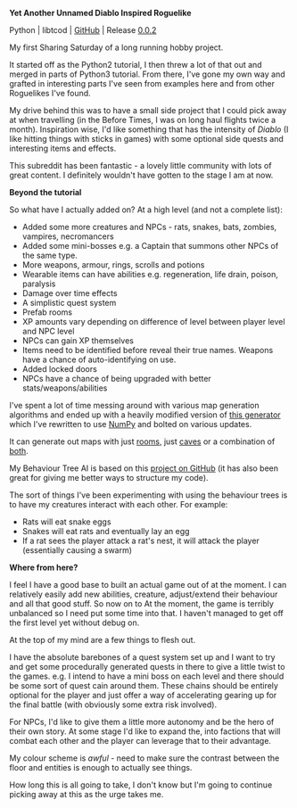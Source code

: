 **Yet Another Unnamed Diablo Inspired Roguelike**

Python | libtcod | [GitHub](https://github.com/kmonaghan/rogue) | Release [0.0.2](https://github.com/kmonaghan/rogue/releases/tag/release%2F0.0.2)

My first Sharing Saturday of a long running hobby project.

It started off as the Python2 tutorial, I then threw a lot of that out and merged in parts of Python3 tutorial. From there, I've gone my own way and grafted in interesting parts I've seen from examples here and from other Roguelikes I've found.

My drive behind this was to have a small side project that I could pick away at when travelling (in the Before Times, I was on long haul flights twice a month). Inspiration wise, I'd like something that has the intensity of *Diablo* (I like hitting things with sticks in games) with some optional side quests and interesting items and effects.

This subreddit has been fantastic - a lovely little community with lots of great content. I definitely wouldn't have gotten to the stage I am at now.

**Beyond the tutorial**

So what have I actually added on? At a high level (and not a complete list):

* Added some more creatures and NPCs - rats, snakes, bats, zombies, vampires, necromancers
* Added some mini-bosses e.g. a Captain that summons other NPCs of the same type.
* More weapons, armour, rings, scrolls and potions
* Wearable items can have abilities e.g. regeneration, life drain, poison, paralysis
* Damage over time effects
* A simplistic quest system
* Prefab rooms
* XP amounts vary depending on difference of level between player level and NPC level
* NPCs can gain XP themselves
* Items need to be identified before reveal their true names. Weapons have a chance of auto-identifying on use.
* Added locked doors
* NPCs have a chance of being upgraded with better stats/weapons/abilities

I've spent a lot of time messing around with various map generation algorithms and ended up with a heavily modified version of [this generator](https://whatjaysaid.wordpress.com/2016/01/15/1228/) which I've rewritten to use [NumPy](https://numpy.org/) and bolted on various updates.

It can generate out maps with just [rooms](https://imgur.com/gm3pzW3), just [caves](https://imgur.com/IFQqSZM) or a combination of [both](https://imgur.com/4TFPakx).

My Behaviour Tree AI is based on this [project on GitHub](https://github.com/madrury/roguelike) (it has also been great for giving me better ways to structure my code).

The sort of things I've been experimenting with using the behaviour trees is to have my creatures interact with each other. For example:

* Rats will eat snake eggs
* Snakes will eat rats and eventually lay an egg
* If a rat sees the player attack a rat's nest, it will attack the player (essentially causing a swarm)

**Where from here?**

I feel I have a good base to built an actual game out of at the moment. I can relatively easily add new abilities, creature, adjust/extend their behaviour and all that good stuff. So now on to At the moment, the game is terribly unbalanced so I need put some time into that. I haven't managed to get off the first level yet without debug on.

At the top of my mind are a few things to flesh out.

I have the absolute barebones of a quest system set up and I want to try and get some procedurally generated quests in there to give a little twist to the games. e.g. I intend to have a mini boss on each level and there should be some sort of quest cain around them. These chains should be entirely optional for the player and just offer a way of accelerating gearing up for the final battle (with obviously some extra risk involved).

For NPCs, I'd like to give them a little more autonomy and be the hero of their own story. At some stage I'd like to expand the, into factions that will combat each other and the player can leverage that to their advantage.

My colour scheme is *awful* \- need to make sure the contrast between the floor and entities is enough to actually see things.

How long this is all going to take, I don't know but I'm going to continue picking away at this as the urge takes me.
